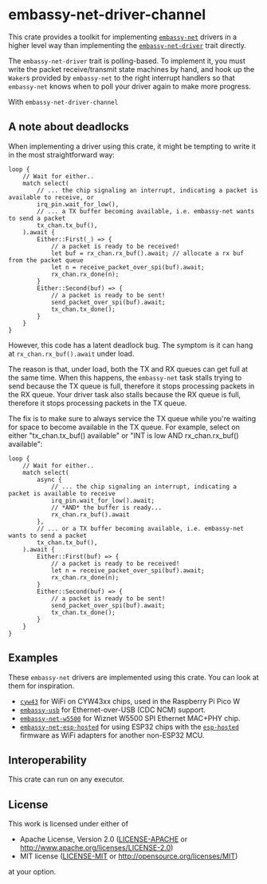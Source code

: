 # embassy-net-driver-channel

This crate provides a toolkit for implementing [`embassy-net`](https://crates.io/crates/embassy-net) drivers in a
higher level way than implementing the [`embassy-net-driver`](https://crates.io/crates/embassy-net-driver) trait directly.

The `embassy-net-driver` trait is polling-based. To implement it, you must write the packet receive/transmit state machines by
hand, and hook up the `Waker`s provided by `embassy-net` to the right interrupt handlers so that `embassy-net`
knows when to poll your driver again to make more progress.

With `embassy-net-driver-channel`

## A note about deadlocks

When implementing a driver using this crate, it might be tempting to write it in the most straightforward way:

```rust,ignore
loop {
    // Wait for either..
    match select(
        // ... the chip signaling an interrupt, indicating a packet is available to receive, or
        irq_pin.wait_for_low(), 
        // ... a TX buffer becoming available, i.e. embassy-net wants to send a packet
        tx_chan.tx_buf(),
    ).await {
        Either::First(_) => {
            // a packet is ready to be received!
            let buf = rx_chan.rx_buf().await; // allocate a rx buf from the packet queue
            let n = receive_packet_over_spi(buf).await; 
            rx_chan.rx_done(n);
        }
        Either::Second(buf) => {
            // a packet is ready to be sent!
            send_packet_over_spi(buf).await; 
            tx_chan.tx_done();
        }
    }
}
```

However, this code has a latent deadlock bug. The symptom is it can hang at `rx_chan.rx_buf().await` under load.

The reason is that, under load, both the TX and RX queues can get full at the same time. When this happens, the `embassy-net` task stalls trying to send because the TX queue is full, therefore it stops processing packets in the RX queue. Your driver task also stalls because the RX queue is full, therefore it stops processing packets in the TX queue.

The fix is to make sure to always service the TX queue while you're waiting for space to become available in the TX queue. For example, select on either "tx_chan.tx_buf() available" or "INT is low AND rx_chan.rx_buf() available":

```rust,ignore
loop {
    // Wait for either..
    match select(
        async {
            // ... the chip signaling an interrupt, indicating a packet is available to receive
            irq_pin.wait_for_low().await;
            // *AND* the buffer is ready...
            rx_chan.rx_buf().await
        },
        // ... or a TX buffer becoming available, i.e. embassy-net wants to send a packet
        tx_chan.tx_buf(),
    ).await {
        Either::First(buf) => {
            // a packet is ready to be received!
            let n = receive_packet_over_spi(buf).await; 
            rx_chan.rx_done(n);
        }
        Either::Second(buf) => {
            // a packet is ready to be sent!
            send_packet_over_spi(buf).await; 
            tx_chan.tx_done();
        }
    }
}
```

## Examples

These `embassy-net` drivers are implemented using this crate. You can look at them for inspiration.

- [`cyw43`](https://github.com/embassy-rs/embassy/tree/main/cyw43) for WiFi on CYW43xx chips, used in the Raspberry Pi Pico W
- [`embassy-usb`](https://github.com/embassy-rs/embassy/tree/main/embassy-usb) for Ethernet-over-USB (CDC NCM) support.
- [`embassy-net-w5500`](https://github.com/embassy-rs/embassy/tree/main/embassy-net-w5500) for Wiznet W5500 SPI Ethernet MAC+PHY chip.
- [`embassy-net-esp-hosted`](https://github.com/embassy-rs/embassy/tree/main/embassy-net-esp-hosted) for using ESP32 chips with the [`esp-hosted`](https://github.com/espressif/esp-hosted) firmware as WiFi adapters for another non-ESP32 MCU.


## Interoperability

This crate can run on any executor.


## License

This work is licensed under either of

- Apache License, Version 2.0 ([LICENSE-APACHE](LICENSE-APACHE) or
  http://www.apache.org/licenses/LICENSE-2.0)
- MIT license ([LICENSE-MIT](LICENSE-MIT) or http://opensource.org/licenses/MIT)

at your option.
